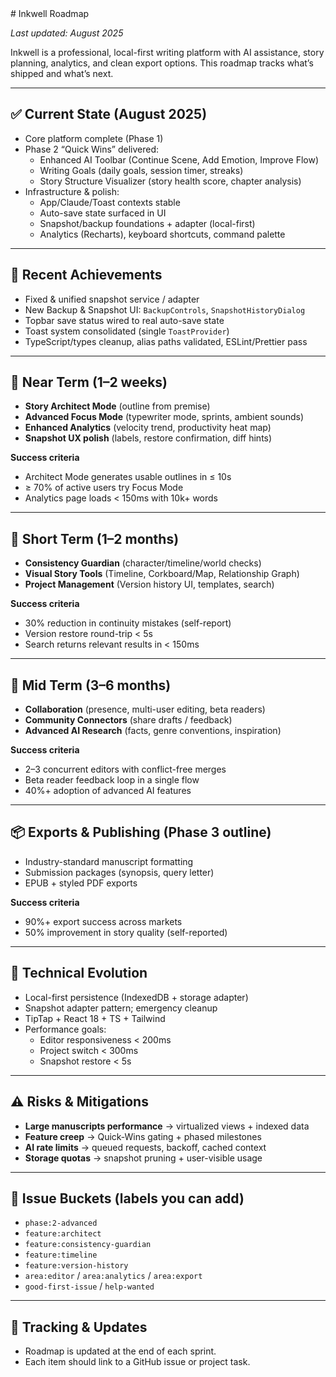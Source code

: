 <paste the ROADMAP.md content here>
# Inkwell Roadmap

_Last updated: August 2025_

Inkwell is a professional, local-first writing platform with AI assistance, story planning, analytics, and clean export options. This roadmap tracks what’s shipped and what’s next.

---

## ✅ Current State (August 2025)

- Core platform complete (Phase 1)
- Phase 2 “Quick Wins” delivered:
  - Enhanced AI Toolbar (Continue Scene, Add Emotion, Improve Flow)
  - Writing Goals (daily goals, session timer, streaks)
  - Story Structure Visualizer (story health score, chapter analysis)
- Infrastructure & polish:
  - App/Claude/Toast contexts stable
  - Auto-save state surfaced in UI
  - Snapshot/backup foundations + adapter (local-first)
  - Analytics (Recharts), keyboard shortcuts, command palette

---

## 🏁 Recent Achievements

- Fixed & unified snapshot service / adapter
- New Backup & Snapshot UI: `BackupControls`, `SnapshotHistoryDialog`
- Topbar save status wired to real auto-save state
- Toast system consolidated (single `ToastProvider`)
- TypeScript/types cleanup, alias paths validated, ESLint/Prettier pass

---

## 🎯 Near Term (1–2 weeks)

- **Story Architect Mode** (outline from premise)
- **Advanced Focus Mode** (typewriter mode, sprints, ambient sounds)
- **Enhanced Analytics** (velocity trend, productivity heat map)
- **Snapshot UX polish** (labels, restore confirmation, diff hints)

**Success criteria**

- Architect Mode generates usable outlines in ≤ 10s
- ≥ 70% of active users try Focus Mode
- Analytics page loads < 150ms with 10k+ words

---

## 🚧 Short Term (1–2 months)

- **Consistency Guardian** (character/timeline/world checks)
- **Visual Story Tools** (Timeline, Corkboard/Map, Relationship Graph)
- **Project Management** (Version history UI, templates, search)

**Success criteria**

- 30% reduction in continuity mistakes (self-report)
- Version restore round-trip < 5s
- Search returns relevant results in < 150ms

---

## 🔭 Mid Term (3–6 months)

- **Collaboration** (presence, multi-user editing, beta readers)
- **Community Connectors** (share drafts / feedback)
- **Advanced AI Research** (facts, genre conventions, inspiration)

**Success criteria**

- 2–3 concurrent editors with conflict-free merges
- Beta reader feedback loop in a single flow
- 40%+ adoption of advanced AI features

---

## 📦 Exports & Publishing (Phase 3 outline)

- Industry-standard manuscript formatting
- Submission packages (synopsis, query letter)
- EPUB + styled PDF exports

**Success criteria**

- 90%+ export success across markets
- 50% improvement in story quality (self-reported)

---

## 🧱 Technical Evolution

- Local-first persistence (IndexedDB + storage adapter)
- Snapshot adapter pattern; emergency cleanup
- TipTap + React 18 + TS + Tailwind
- Performance goals:
  - Editor responsiveness < 200ms
  - Project switch < 300ms
  - Snapshot restore < 5s

---

## ⚠️ Risks & Mitigations

- **Large manuscripts performance** → virtualized views + indexed data
- **Feature creep** → Quick-Wins gating + phased milestones
- **AI rate limits** → queued requests, backoff, cached context
- **Storage quotas** → snapshot pruning + user-visible usage

---

## 🔗 Issue Buckets (labels you can add)

- `phase:2-advanced`
- `feature:architect`
- `feature:consistency-guardian`
- `feature:timeline`
- `feature:version-history`
- `area:editor` / `area:analytics` / `area:export`
- `good-first-issue` / `help-wanted`

---

## 📍 Tracking & Updates

- Roadmap is updated at the end of each sprint.
- Each item should link to a GitHub issue or project task.
